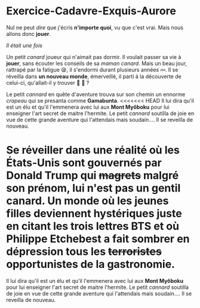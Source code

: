 # Exercice-Cadavre-Exquis-Aurore

Nul ne peut _dire_ que j'écris **n'importe quoi**, vu que c'est vrai.
Mais nous allons donc __jouer__. 

*Il était une fois*

Un petit *canard* joueur qui n'aimait pas dormir.
Il voulait passer sa vie à __jouer__, sans écouter les conseils de sa *maman canard*.
Mais un beau jour, rattrapé par la fatigue :sleepy:, il s'endormi durant plusieurs années :zzz:.
Il se réveilla dans **un nouveau monde**, émerveillé, il parti à la découverte de celui-ci, qu'allait-il y trouver :dolphin: :dragon: ?

Le petit *cannard* en quête d'aventure trouva sur son chemin un ennorme *crapeau* qui se presanta comme **Gamabunta**.
<<<<<<< HEAD
Il lui dira qu'il est un élu et qu'il l'emmenera avec lui aux __Mont Myôboku__ pour lui enseigner l'art secret de maitre l'hermite. Le petit *cannard* soutilla de joie en vue de cette grande aventure qui l'attendais mais soudain.... Il se reveilla de nouveau.

Se réveiller dans une réalité où les **États-Unis** sont gouvernés par **Donald Trump** qui ~~magrets~~ malgré son prénom, lui n'est pas un **__gentil canard__**. Un monde où les **jeunes filles** deviennent __hystériques__ juste en citant les trois lettres **BTS** et où **Philippe Etchebest** a fait sombrer en __dépression__ tous les ~~terroristes~~ **opportunistes** de la **gastronomie**.
=======
Il lui dira qu'il est un élu et qu'il l'emmenera avec lui aux __Mont Myôboku__ pour lui enseigner l'art secret de maitre l'hermite. Le petit *cannard* soutilla de joie en vue de cette grande aventure qui l'attendais mais soudain.... Il se reveilla de nouveau.
